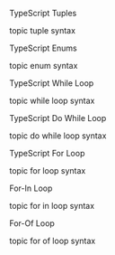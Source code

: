 TypeScript Tuples



topic
tuple syntax



TypeScript Enums


topic
enum syntax




TypeScript While Loop



topic 
while loop syntax




TypeScript Do While Loop



topic
do while loop syntax





TypeScript For Loop



topic
for loop syntax



For-In Loop


topic
for in loop syntax




For-Of Loop


topic
for of loop syntax